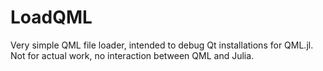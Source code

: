 # LoadQML

Very simple QML file loader, intended to debug Qt installations for QML.jl. Not for actual work, no interaction between QML and Julia. 
